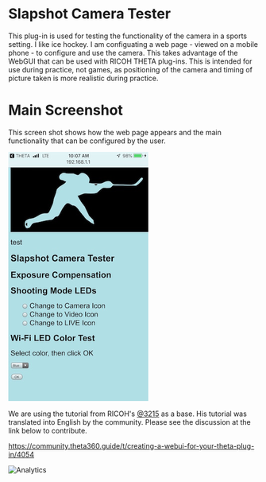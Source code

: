 # Slapshot Camera Tester

This plug-in is used for testing the functionality of the camera in a sports setting. I like ice hockey. I am configuating a web page - viewed on a mobile phone - to configure and use the camera. This takes advantage of the WebGUI that can be used with RICOH THETA plug-ins. This is intended for use during practice, not games, as positioning of the camera and timing of picture taken is more realistic during practice.

# Main Screenshot

This screen shot shows how the web page appears and the main functionality that can be configured by the user.

![main screenshot](img/slapshot-camera-tester-webgui-screenshot2.jpg)

We are using the tutorial from RICOH's 
[@3215](https://qiita.com/3215) as a base. His tutorial was translated
into English by the community.  Please see the discussion at the link
below to contribute.

https://community.theta360.guide/t/creating-a-webui-for-your-theta-plug-in/4054

![Analytics](https://ga-beacon.appspot.com/UA-73311422-5/webgui-sample)
